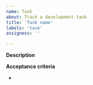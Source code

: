 ```yaml
---
name: Task
about: Track a development task
title: 'Task name'
labels: 'task'
assigness: ''

---
```


**Description**

**Acceptance criteria**

-
